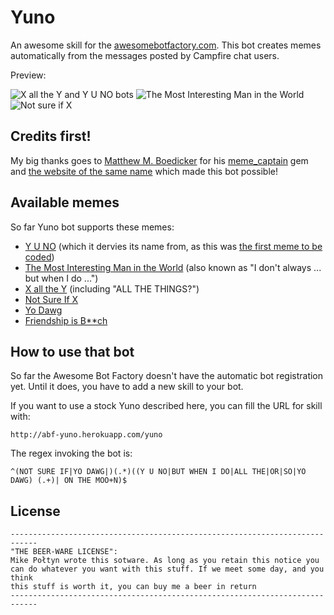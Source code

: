 Yuno
==============

An awesome skill for the [awesomebotfactory.com](http://awesomebotfactory.com). This bot creates memes automatically from the messages posted by Campfire chat users.

Preview:

![X all the Y and Y U NO bots](https://img.skitch.com/20110907-rer712xfhjqwnq5dsiytxha7du.jpg)
![The Most Interesting Man in the World](https://img.skitch.com/20110907-g42971ny4pd6m6archb5jm57tp.jpg)
![Not sure if X](https://img.skitch.com/20110907-n3km4mw8gd8tusqc9ix5ystrib.jpg)

Credits first!
--------------

My big thanks goes to [Matthew M. Boedicker](https://github.com/mmb) for his [meme_captain](https://github.com/mmb/meme_captain) gem and [the website of the same name](http://memecaptain.com/) which made this bot possible!

Available memes
---------------
So far Yuno bot supports these memes:

* [Y U NO](http://knowyourmeme.com/memes/y-u-no-guy) (which it dervies its name from, as this was [the first meme to be coded](https://github.com/Holek/Yuno/compare/6d4e20bae2...bff40ff236))
* [The Most Interesting Man in the World](http://knowyourmeme.com/memes/the-most-interesting-man-in-the-world) (also known as "I don't always ... but when I do ...")
* [X all the Y](http://knowyourmeme.com/memes/x-all-the-y) (including "ALL THE THINGS?")
* [Not Sure If X](http://knowyourmeme.com/memes/futurama-fry-not-sure-if-x)
* [Yo Dawg](http://knowyourmeme.com/memes/xzibit-yo-dawg)
* [Friendship is B**ch](http://www.youtube.com/watch?v=k4f9m4OYkCY)

How to use that bot
-------------------

So far the Awesome Bot Factory doesn't have the automatic bot registration yet. Until it does, you have to add a new skill to your bot.

If you want to use a stock Yuno described here, you can fill the URL for skill with:

    http://abf-yuno.herokuapp.com/yuno

The regex invoking the bot is:

    ^(NOT SURE IF|YO DAWG|)(.*)((Y U NO|BUT WHEN I DO|ALL THE|OR|SO|YO DAWG) (.+)| ON THE MOO+N)$

License
-------

    ----------------------------------------------------------------------------
    "THE BEER-WARE LICENSE":
    Mike Połtyn wrote this sotware. As long as you retain this notice you
    can do whatever you want with this stuff. If we meet some day, and you think
    this stuff is worth it, you can buy me a beer in return
    ----------------------------------------------------------------------------
